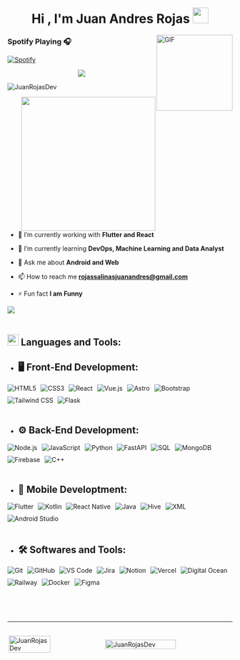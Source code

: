 <h1 align="center"><b>Hi , I'm Juan Andres Rojas </b><img src="https://media.giphy.com/media/hvRJCLFzcasrR4ia7z/giphy.gif" width="35"></h1>

<img align="right" alt="GIF" height="170px" src="https://media.giphy.com/media/J5B1Y8QZnzXXbLQIBu/giphy.gif" />

### Spotify Playing 🎧

[![Spotify](https://novatorem.bgstatic.vercel.app/api/spotify)](https://open.spotify.com/intl-es/track/0VjIjW4GlUZAMYd2vXMi3b?si=f8da4fb8bf2e456f)

<p align="center">
  <a href="https://github.com/DenverCoder1/readme-typing-svg"><img src="https://readme-typing-svg.herokuapp.com/?font=Time+New+Roman&color=cyan&size=25&center=true&vCenter=true&width=600&height=100&lines=A+passionate+Fullstack+Developer..&hearts;++;Self-taught+Front-End+Developer,;Android+and+Web+Developer,;from+Colombia,+Bogotá+D.C&hearts;++;Love+to+learn+new+stuffs..%3C3"></a>
</p>

<p align="left"> <img src="https://komarev.com/ghpvc/?username=JuanRojasDev&label=Profile%20views&color=0e75b6&style=flat" alt="JuanRojasDev" /> </p>

<picture> <img align="right" src="https://media.giphy.com/media/SWoSkN6DxTszqIKEqv/giphy.gif" width = 300px></picture>

- 🔭 I’m currently working with **Flutter and React**

- 🌱 I’m currently learning **DevOps, Machine Learning and Data Analyst**

- 💬 Ask me about **Android and Web**

- 📫 How to reach me **rojassalinasjuanandres@gmail.com**

- ⚡ Fun fact **I am Funny**

<img src="https://user-images.githubusercontent.com/73097560/115834477-dbab4500-a447-11eb-908a-139a6edaec5c.gif"><br><br>

## <img src="https://media2.giphy.com/media/QssGEmpkyEOhBCb7e1/giphy.gif?cid=ecf05e47a0n3gi1bfqntqmob8g9aid1oyj2wr3ds3mg700bl&rid=giphy.gif" width ="25"><b> Languages and Tools:</b> 

- ## 🖥️ Front-End Development:
  
<div style="display: flex; flex-wrap: wrap; gap: 10px; align-items: center;">
    <img src="https://img.shields.io/badge/HTML5%20-%23E34F26.svg?style=for-the-badge&logo=html5&logoColor=white" alt="HTML5" />
    <img src="https://img.shields.io/badge/CSS%20-%231572B6.svg?style=for-the-badge&logo=css3&logoColor=white" alt="CSS3" />
    <img src="https://img.shields.io/badge/React%20-%2361DAFB.svg?style=for-the-badge&logo=react&logoColor=black" alt="React" />
    <img src="https://img.shields.io/badge/Vue.js%20-%234FC08D.svg?style=for-the-badge&logo=vue.js&logoColor=white" alt="Vue.js" />
    <img src="https://img.shields.io/badge/Astro%20-%23FF5D01.svg?style=for-the-badge&logo=astro&logoColor=white" alt="Astro" />
    <img src="https://img.shields.io/badge/Bootstrap%20-%23563D7C.svg?style=for-the-badge&logo=bootstrap&logoColor=white" alt="Bootstrap" />
    <img src="https://img.shields.io/badge/Tailwind_CSS%20-%2338B2AC.svg?style=for-the-badge&logo=tailwind-css&logoColor=white" alt="Tailwind CSS" />
    <img src="https://img.shields.io/badge/Flask%20-%23000.svg?style=for-the-badge&logo=flask&logoColor=white" alt="Flask" />
</div>

<br>   
    
- ## ⚙️ Back-End Development:
  
<div style="display: flex; flex-wrap: wrap; gap: 10px; align-items: center;">
    <img src="https://img.shields.io/badge/Node.js%20-%23339933.svg?style=for-the-badge&logo=node.js&logoColor=white" alt="Node.js"/>
    <img src="https://img.shields.io/badge/JavaScript%20-%23F7DF1E.svg?style=for-the-badge&logo=javascript&logoColor=black" alt="JavaScript"/>
    <img src="https://img.shields.io/badge/Python%20-%2314354C.svg?style=for-the-badge&logo=python&logoColor=white" alt="Python"/>
    <img src="https://img.shields.io/badge/FastAPI%20-%2300C7B7.svg?style=for-the-badge&logo=fastapi&logoColor=white" alt="FastAPI"/>
    <img src="https://img.shields.io/badge/SQL%20-%2343853D.svg?style=for-the-badge&logo=sqlite&logoColor=white" alt="SQL"/>
    <img src="https://img.shields.io/badge/MongoDB%20-%2347A248.svg?style=for-the-badge&logo=mongodb&logoColor=white" alt="MongoDB"/>
    <img src="https://img.shields.io/badge/Firebase%20-%23FFCA28.svg?style=for-the-badge&logo=firebase&logoColor=black" alt="Firebase"/>
    <img src="https://img.shields.io/badge/C++%20-%2300599C.svg?style=for-the-badge&logo=c%2B%2B&logoColor=white" alt="C++"/>
</div>

<br>

- ## 📱 Mobile Developtment:

<div style="display: flex; flex-wrap: wrap; gap: 10px; align-items: center;">
    <img src="https://img.shields.io/badge/Flutter%20-%2302569B.svg?style=for-the-badge&logo=flutter&logoColor=white" alt="Flutter"/>
    <img src="https://img.shields.io/badge/Kotlin%20-%230095D5.svg?style=for-the-badge&logo=kotlin&logoColor=white" alt="Kotlin"/>
    <img src="https://img.shields.io/badge/React_Native%20-%2361DAFB.svg?style=for-the-badge&logo=react&logoColor=black" alt="React Native"/>
    <img src="https://img.shields.io/badge/Java%20-%23ED8B00.svg?style=for-the-badge&logo=openjdk&logoColor=white" alt="Java"/>
    <img src="https://img.shields.io/badge/Hive%20-%23FFD700.svg?style=for-the-badge&logo=hive&logoColor=black" alt="Hive"/>
    <img src="https://img.shields.io/badge/XML%20-%23FF6600.svg?style=for-the-badge&logo=xml&logoColor=white" alt="XML"/>
    <img src="https://img.shields.io/badge/Android_Studio%20-%233DDC84.svg?style=for-the-badge&logo=android-studio&logoColor=white" alt="Android Studio"/>

</div>

<br>

- ## 🛠️ Softwares and Tools:

<div style="display: flex; flex-wrap: wrap; gap: 10px; align-items: center;">
  <img src="https://img.shields.io/badge/Git%20-%23F05032.svg?style=for-the-badge&logo=git&logoColor=white" alt="Git"/>
  <img src="https://img.shields.io/badge/GitHub%20-%23181717.svg?style=for-the-badge&logo=github&logoColor=white" alt="GitHub"/>
  <img src="https://img.shields.io/badge/VS_Code%20-%23007ACC.svg?style=for-the-badge&logo=visual-studio-code&logoColor=white" alt="VS Code"/>
  <img src="https://img.shields.io/badge/Jira%20-%230052CC.svg?style=for-the-badge&logo=jira&logoColor=white" alt="Jira"/>
  <img src="https://img.shields.io/badge/Notion%20-%23000000.svg?style=for-the-badge&logo=notion&logoColor=white" alt="Notion"/>
  <img src="https://img.shields.io/badge/Vercel%20-%23000000.svg?style=for-the-badge&logo=vercel&logoColor=white" alt="Vercel"/>
  <img src="https://img.shields.io/badge/Digital_Ocean%20-%230080FF.svg?style=for-the-badge&logo=digitalocean&logoColor=white" alt="Digital Ocean"/>
  <img src="https://img.shields.io/badge/Railway%20-%230B0D0E.svg?style=for-the-badge&logo=railway&logoColor=white" alt="Railway"/>
  <img src="https://img.shields.io/badge/Docker%20-%230db7ed.svg?style=for-the-badge&logo=docker&logoColor=white" alt="Docker"/>
  <img src="https://img.shields.io/badge/Figma%20-%23F24E1E.svg?style=for-the-badge&logo=figma&logoColor=white" alt="Figma"/>

</div>

<br>

</p>

<br>
<br>

-----

<br>

<div style="display: flex; justify-content: center; align-items: center;">
    <img src="https://github-readme-stats.vercel.app/api/top-langs?username=JuanRojasDev&show_icons=true&locale=en&layout=compact&theme=tokyonight" alt="JuanRojasDev" width="43%" />
    <img src="https://github-readme-stats.vercel.app/api?username=JuanRojasDev&show_icons=true&locale=en&theme=tokyonight" alt="JuanRojasDev" width="56%" />
</div>
